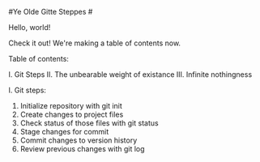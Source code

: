 #Ye Olde Gitte Steppes #

Hello, world!

Check it out! We're making a table of contents now. 

Table of contents:

I. Git Steps
II. The unbearable weight of existance
III. Infinite nothingness 

I. Git steps:
1. Initialize repository with git init
2. Create changes to project files
3. Check status of those files with git status
4. Stage changes for commit 
5. Commit changes to version history
6. Review previous changes with git log
